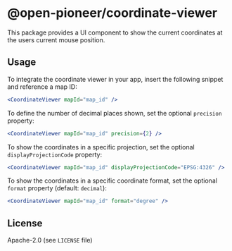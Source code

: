 # @open-pioneer/coordinate-viewer

This package provides a UI component to show the current coordinates at the users current mouse position.

## Usage

To integrate the coordinate viewer in your app, insert the following snippet and reference a map ID:

```jsx
<CoordinateViewer mapId="map_id" />
```

To define the number of decimal places shown, set the optional `precision` property:

```jsx
<CoordinateViewer mapId="map_id" precision={2} />
```

To show the coordinates in a specific projection, set the optional `displayProjectionCode` property:

```jsx
<CoordinateViewer mapId="map_id" displayProjectionCode="EPSG:4326" />
```

To show the coordinates in a specific coordinate format, set the optional `format` property (default: `decimal`):

```jsx
<CoordinateViewer mapId="map_id" format="degree" />
```

## License

Apache-2.0 (see `LICENSE` file)
